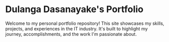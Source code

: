 ﻿# Dulanga Dasanayake's Portfolio

Welcome to my personal portfolio repository! This site showcases my skills, projects, and experiences in the IT industry. It's built to highlight my journey, accomplishments, and the work I'm passionate about.
